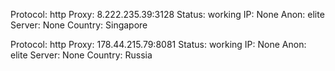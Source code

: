 Protocol: http
Proxy: 8.222.235.39:3128
Status: working
IP: None
Anon: elite
Server: None
Country: Singapore

Protocol: http
Proxy: 178.44.215.79:8081
Status: working
IP: None
Anon: elite
Server: None
Country: Russia

